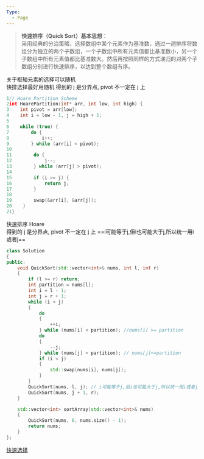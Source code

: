 ```yaml
---
Type:
  - Page
---
```


> **快速排序（Quick Sort）基本思想**：  
> 采用经典的分治策略，选择数组中某个元素作为基准数，通过一趟排序将数组分为独立的两个子数组，一个子数组中所有元素值都比基准数小，另一个子数组中所有元素值都比基准数大。然后再按照同样的方式递归的对两个子数组分别进行快速排序，以达到整个数组有序。

关于枢轴元素的选择可以随机  
快排选择最好用随机
得到的 j 是分界点, pivot 不一定在 j 上

```cpp
1// Hoare Partition Scheme
2int HoarePartition(int* arr, int low, int high) {
3    int pivot = arr[low];
4    int i = low - 1, j = high + 1;
5
6    while (true) {
7        do {
8            i++;
9        } while (arr[i] < pivot);
10
11        do {
12            j--;
13        } while (arr[j] > pivot);
14
15        if (i >= j) {
16            return j;
17        }
18
19        swap(&arr[i], &arr[j]);
20    }
21}
```

快速排序 Hoare  
得到的 j 是分界点, pivot 不一定在 j 上
==i可能等于j,但i也可能大于j,所以统一用i或者j==

```cpp
class Solution
{
public:
	void QuickSort(std::vector<int>& nums, int l, int r)
	{
		if (l >= r) return;
		int partition = nums[l];
		int i = l - 1;
		int j = r + 1;
		while (i < j)
		{
			do
			{
				++i;
			} while (nums[i] < partition); //nums[i] >= partition 
			do
			{
				--j;
			} while (nums[j] > partition); // nums[j]<=partition
			if (i < j)
			{
				std::swap(nums[i], nums[j]);
			}
		}
		QuickSort(nums, l, j); // i可能等于j,但i也可能大于j,所以统一用i或者j
		QuickSort(nums, j + 1, r);
	}

	std::vector<int> sortArray(std::vector<int>& nums)
	{
		QuickSort(nums, 0, nums.size() - 1);
		return nums;
	}
};
```

[快速选择](快速选择.md)
